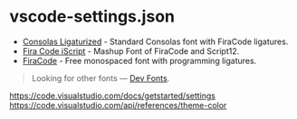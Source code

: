 # vscode-settings.json

- [Consolas Ligaturized](https://github.com/somq/consolas-ligaturized) - Standard Consolas font with FiraCode ligatures.
- [Fira Code iScript](https://github.com/kencrocken/FiraCodeiScript) - Mashup Font of FiraCode and Script12.
- [FiraCode](https://github.com/tonsky/FiraCode) - Free monospaced font with programming ligatures.
> Looking for other fonts — [Dev Fonts](https://devfonts.gafi.dev/).


https://code.visualstudio.com/docs/getstarted/settings
https://code.visualstudio.com/api/references/theme-color

